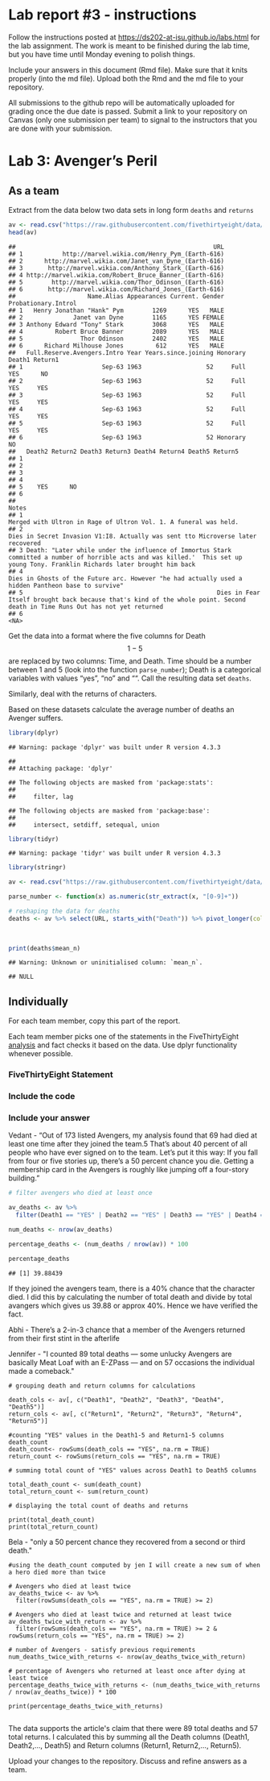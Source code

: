 <!-- README.md is generated from README.Rmd. Please edit the README.Rmd file -->

# Lab report #3 - instructions

Follow the instructions posted at <https://ds202-at-isu.github.io/labs.html> for the lab assignment. The work is meant to be finished during the lab time, but you have time until Monday evening to polish things.

Include your answers in this document (Rmd file). Make sure that it knits properly (into the md file). Upload both the Rmd and the md file to your repository.

All submissions to the github repo will be automatically uploaded for grading once the due date is passed. Submit a link to your repository on Canvas (only one submission per team) to signal to the instructors that you are done with your submission.

# Lab 3: Avenger’s Peril

## As a team

Extract from the data below two data sets in long form `deaths` and `returns`

``` r
av <- read.csv("https://raw.githubusercontent.com/fivethirtyeight/data/master/avengers/avengers.csv", stringsAsFactors = FALSE)
head(av)
```

```         
##                                                       URL
## 1           http://marvel.wikia.com/Henry_Pym_(Earth-616)
## 2      http://marvel.wikia.com/Janet_van_Dyne_(Earth-616)
## 3       http://marvel.wikia.com/Anthony_Stark_(Earth-616)
## 4 http://marvel.wikia.com/Robert_Bruce_Banner_(Earth-616)
## 5        http://marvel.wikia.com/Thor_Odinson_(Earth-616)
## 6       http://marvel.wikia.com/Richard_Jones_(Earth-616)
##                    Name.Alias Appearances Current. Gender Probationary.Introl
## 1   Henry Jonathan "Hank" Pym        1269      YES   MALE                    
## 2              Janet van Dyne        1165      YES FEMALE                    
## 3 Anthony Edward "Tony" Stark        3068      YES   MALE                    
## 4         Robert Bruce Banner        2089      YES   MALE                    
## 5                Thor Odinson        2402      YES   MALE                    
## 6      Richard Milhouse Jones         612      YES   MALE                    
##   Full.Reserve.Avengers.Intro Year Years.since.joining Honorary Death1 Return1
## 1                      Sep-63 1963                  52     Full    YES      NO
## 2                      Sep-63 1963                  52     Full    YES     YES
## 3                      Sep-63 1963                  52     Full    YES     YES
## 4                      Sep-63 1963                  52     Full    YES     YES
## 5                      Sep-63 1963                  52     Full    YES     YES
## 6                      Sep-63 1963                  52 Honorary     NO        
##   Death2 Return2 Death3 Return3 Death4 Return4 Death5 Return5
## 1                                                            
## 2                                                            
## 3                                                            
## 4                                                            
## 5    YES      NO                                             
## 6                                                            
##                                                                                                                                                                              Notes
## 1                                                                                                                Merged with Ultron in Rage of Ultron Vol. 1. A funeral was held. 
## 2                                                                                                  Dies in Secret Invasion V1:I8. Actually was sent tto Microverse later recovered
## 3 Death: "Later while under the influence of Immortus Stark committed a number of horrible acts and was killed.'  This set up young Tony. Franklin Richards later brought him back
## 4                                                                               Dies in Ghosts of the Future arc. However "he had actually used a hidden Pantheon base to survive"
## 5                                                      Dies in Fear Itself brought back because that's kind of the whole point. Second death in Time Runs Out has not yet returned
## 6                                                                                                                                                                             <NA>
```

Get the data into a format where the five columns for Death$$1-5$$ are replaced by two columns: Time, and Death. Time should be a number between 1 and 5 (look into the function `parse_number`); Death is a categorical variables with values “yes”, “no” and ““. Call the resulting data set `deaths`.

Similarly, deal with the returns of characters.

Based on these datasets calculate the average number of deaths an Avenger suffers.

``` r
library(dplyr)
```

```         
## Warning: package 'dplyr' was built under R version 4.3.3

## 
## Attaching package: 'dplyr'

## The following objects are masked from 'package:stats':
## 
##     filter, lag

## The following objects are masked from 'package:base':
## 
##     intersect, setdiff, setequal, union
```

``` r
library(tidyr)
```

```         
## Warning: package 'tidyr' was built under R version 4.3.3
```

``` r
library(stringr)

av <- read.csv("https://raw.githubusercontent.com/fivethirtyeight/data/master/avengers/avengers.csv", stringsAsFactors = FALSE)

parse_number <- function(x) as.numeric(str_extract(x, "[0-9]+"))

# reshaping the data for deaths
deaths <- av %>% select(URL, starts_with("Death")) %>% pivot_longer(cols = Death1:Death5,
                                                                           names_to = "death",
                                                                           values_to = "result") %>% group_by(URL) %>% summarise(death_count = sum(result == "YES"))  %>% summarise(death_mean = mean(death_count))

print(deaths$mean_n)
```

```         
## Warning: Unknown or uninitialised column: `mean_n`.

## NULL
```

## Individually

For each team member, copy this part of the report.

Each team member picks one of the statements in the FiveThirtyEight [analysis](https://fivethirtyeight.com/features/avengers-death-comics-age-of-ultron/) and fact checks it based on the data. Use dplyr functionality whenever possible.

### FiveThirtyEight Statement

### Include the code

### Include your answer

Vedant - “Out of 173 listed Avengers, my analysis found that 69 had died at least one time after they joined the team.5 That’s about 40 percent of all people who have ever signed on to the team. Let’s put it this way: If you fall from four or five stories up, there’s a 50 percent chance you die. Getting a membership card in the Avengers is roughly like jumping off a four-story building.”

``` r
# filter avengers who died at least once

av_deaths <- av %>%
  filter(Death1 == "YES" | Death2 == "YES" | Death3 == "YES" | Death4 == "YES" | Death5 == "YES")

num_deaths <- nrow(av_deaths)

percentage_deaths <- (num_deaths / nrow(av)) * 100

percentage_deaths
```

```         
## [1] 39.88439
```

If they joined the avengers team, there is a 40% chance that the character died. I did this by calculating the number of total death and divide by total avangers which gives us 39.88 or approx 40%. Hence we have verified the fact.

Abhi - There’s a 2-in-3 chance that a member of the Avengers returned from their first stint in the afterlife

Jennifer - "I counted 89 total deaths — some unlucky Avengers are basically Meat Loaf with an E-ZPass — and on 57 occasions the individual made a comeback."

```{r warning=TRUE}
# grouping death and return columns for calculations

death_cols <- av[, c("Death1", "Death2", "Death3", "Death4", "Death5")]
return_cols <- av[, c("Return1", "Return2", "Return3", "Return4",
"Return5")]

#counting "YES" values in the Death1-5 and Return1-5 columns death_count
death_count<- rowSums(death_cols == "YES", na.rm = TRUE) 
return_count <- rowSums(return_cols == "YES", na.rm = TRUE)

# summing total count of "YES" values across Death1 to Death5 columns

total_death_count <- sum(death_count) 
total_return_count <- sum(return_count)

# displaying the total count of deaths and returns

print(total_death_count) 
print(total_return_count) 
```
Bela - "only a 50 percent chance they recovered from a second or third death."

```{r}
#using the death_count computed by jen I will create a new sum of when a hero died more than twice 

# Avengers who died at least twice
av_deaths_twice <- av %>%
  filter(rowSums(death_cols == "YES", na.rm = TRUE) >= 2)

# Avengers who died at least twice and returned at least twice 
av_deaths_twice_with_return <- av %>%
  filter(rowSums(death_cols == "YES", na.rm = TRUE) >= 2 & rowSums(return_cols == "YES", na.rm = TRUE) >= 2)

# number of Avengers - satisfy previous requirements
num_deaths_twice_with_returns <- nrow(av_deaths_twice_with_return)

# percentage of Avengers who returned at least once after dying at least twice
percentage_deaths_twice_with_returns <- (num_deaths_twice_with_returns / nrow(av_deaths_twice)) * 100

print(percentage_deaths_twice_with_returns)


```


The data supports the article's claim that there were 89 total deaths and 57 total returns. I calculated this by summing all the Death columns (Death1, Death2,..., Death5) and Return columns (Return1, Return2,..., Return5).

Upload your changes to the repository. Discuss and refine answers as a team.
